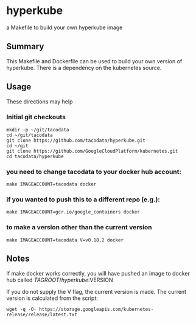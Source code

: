 # hyperkube

a Makefile to build your own hyperkube image

## Summary
This Makefile and Dockerfile can be used to build your own version
of hyperkube.  There is a dependency on the kubernetes source.


## Usage
These directions may help
### Initial git checkouts
```
mkdir -p ~/git/tacodata
cd ~/git/tacodata
git clone https://github.com/tacodata/hyperkube.git
cd ~/git
git clone https://github.com/GoogleCloudPlatform/kubernetes.git
cd tacodata/hyperkube
```
### you need to change tacodata to your docker hub account:
```
make IMAGEACCOUNT=tacodata docker
```
### if you wanted to push this to a different repo (e.g.):
```
make IMAGEACCOUNT=gcr.io/google_containers docker
```
### to make a version other than the current version
```
make IMAGEACCOUNT=tacodata V=v0.18.2 docker
```

## Notes
If make docker works correctly, you will have pushed an image
to docker hub called $TAGROOT/hyperkube:$VERSION

If you do not supply the V flag, the current version is made.  The current version
is calculated from the script:
```
wget -q -O- https://storage.googleapis.com/kubernetes-release/release/latest.txt
```

